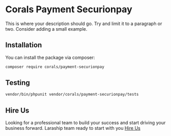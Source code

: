 # Corals Payment Securionpay

This is where your description should go. Try and limit it to a paragraph or two. Consider adding a small example.

## Installation

You can install the package via composer:

```bash
composer require corals/payment-securionpay
```

## Testing

```bash
vendor/bin/phpunit vendor/corals/payment-securionpay/tests 
```
## Hire Us
Looking for a professional team to build your success and start driving your business forward.
Laraship team ready to start with you [Hire Us](https://www.laraship.com/contact)
